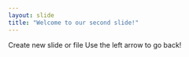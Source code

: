 ```yaml
---
layout: slide
title: "Welcome to our second slide!"
---
```

Create new slide or file
Use the left arrow to go back!
